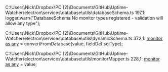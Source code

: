 C:\Users\Nick\Dropbox\PC (2)\Documents\GitHub\Uptime-Watcher\electron\services\database\utils\databaseSchema.ts
  197,1:             logger.warn("DatabaseSchema No monitor types registered - validation will allow any type");

C:\Users\Nick\Dropbox\PC (2)\Documents\GitHub\Uptime-Watcher\electron\services\database\utils\dynamicSchema.ts
  372,1:             [monitor as any](fieldDef.sourceField) = convertFromDatabase(value, fieldDef.sqlType);

C:\Users\Nick\Dropbox\PC (2)\Documents\GitHub\Uptime-Watcher\electron\services\database\utils\monitorMapper.ts
  228,1:             [monitor as any](key) = value;

